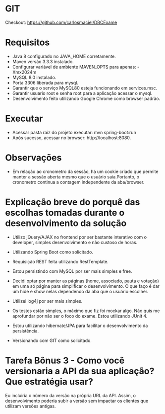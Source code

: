# GIT

Checkout: https://github.com/carlosmaciel/DBCExame

# Requisitos
- Java 8 configurado no JAVA_HOME corretamente.
- Maven versão 3.3.3 instalado.
- Configurar variável de ambiente MAVEN_OPTS para apenas: -Xmx2024m
- MySQL 8.0 instalado.
- Porta 3306 liberada para mysql.
- Garantir que o serviço MySQL80 esteja funcionando em services.msc.
- Garantir usuario root e senha root para a aplicação acessar o mysql. 
- Desenvolvimento feito utilizando Google Chrome como browser padrão.

# Executar
- Acessar pasta raiz do projeto executar: mvn spring-boot:run
- Após sucesso, acessar no browser: http://localhost:8080.

# Observações
- Em relação ao cronometro da sessão, há um cookie criado que permite manter a sessão aberta mesmo que o usuário saia.Portanto, o cronometro continua a contagem independente da aba/browser.

# Explicação breve do porquê das escolhas tomadas durante o desenvolvimento da solução

- Utilizo jQuery/AJAX no frontend por ser bastante interativo com o developer, simples desenvolvimento e não custoso de horas.

- Utilizando Spring Boot como solicitado.

- Requisição REST feita utilizando RestTemplate.

- Estou persistindo com MySQL por ser mais simples e free.

- Decidi optar por manter as páginas (home, associado, pauta e votação) em uma só página para simplificar o desenvolvimento. O que faço é dar um hide e show nelas dependendo da aba que o usuário escolher.

- Utilizei log4j por ser mais simples.

- Os testes estão simples, o máximo que fiz foi mockar algo. Não quis me aprofundar por não ser o foco do exame. Estou utilizando JUnit 4.

- Estou utilizando hibernate/JPA para facilitar o desenvolvimento da persistência.

- Versionando com GIT como solicitado.

# Tarefa Bônus 3 - Como você versionaria a API da sua aplicação? Que estratégia usar?

Eu incluiria o número da versão na própria URL da API. Assim, o desenvolvimento poderia subir a versão sem impactar os clientes que utilizam versões antigas.

